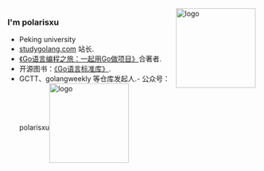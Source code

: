 <img src="https://github-readme-stats.vercel.app/api?username=desperado2&show_icons=true" alt="logo" height="160" align="right" style="margin: 5px; margin-bottom: 20px;" />  

### I'm polarisxu

-  Peking university
-  [studygolang.com](https://studygolang.com) 站长.   
-  [《Go语言编程之旅：一起用Go做项目》](https://u.jd.com/RMSbOS)合著者.  
-  开源图书：[《Go语言标准库》](https://github.com/polaris1119/The-Golang-Standard-Library-by-Example). 
-  GCTT、golangweekly 等仓库发起人.- 公众号：polarisxu<img src="https://github-profile-trophy.vercel.app/?username=desperado2&theme=flat&column=7" alt="logo" height="160" align="center" style="margin: auto; margin-bottom: 20px;" />
